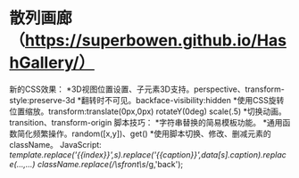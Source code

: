 # 散列画廊（https://superbowen.github.io/HashGallery/）
新的CSS效果：
*3D视图位置设置、子元素3D支持。perspective、transform-style:preserve-3d
*翻转时不可见。backface-visibility:hidden
*使用CSS旋转位置缩放。transform:translate(0px,0px) rotateY(0deg) scale(.5)
*切换动画。transition、transform-origin
脚本技巧：
*字符串替换的简易模板功能。
*通用函数简化频繁操作。random([x,y])、get()
*使用脚本切换、修改、删减元素的className。
JavaScript:
*template.replace('{{index}}',s).replace('{{caption}}',data[s].caption).replace(...,...)
*className.replace(/\s*front\s*/g,'back');